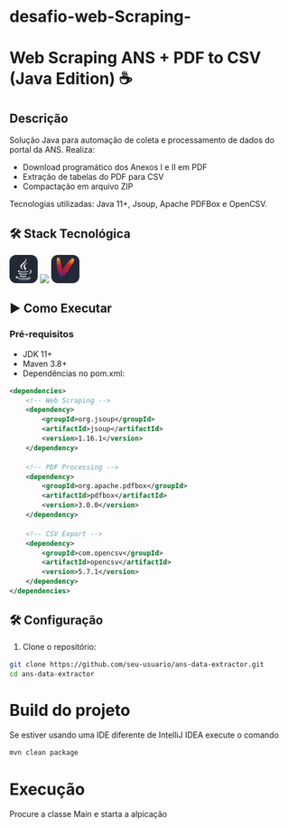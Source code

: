 # desafio-web-Scraping-

# Web Scraping ANS + PDF to CSV (Java Edition) ☕

## Descrição
Solução Java para automação de coleta e processamento de dados do portal da ANS. Realiza:
- Download programático dos Anexos I e II em PDF
- Extração de tabelas do PDF para CSV
- Compactação em arquivo ZIP

Tecnologias utilizadas: Java 11+, Jsoup, Apache PDFBox e OpenCSV.

## 🛠️ Stack Tecnológica
<img src="https://github.com/tandpfun/skill-icons/blob/main/icons/Java-Dark.svg" width="50px"> <img src="https://storage.semalt.com/uploads/articles/e179d86b4554d4c5b238f86bcaf2f6342.png" width="50px">  <img src="https://github.com/tandpfun/skill-icons/blob/main/icons/Maven-Dark.svg" width="50px">

## ▶️ Como Executar

### Pré-requisitos
- JDK 11+
- Maven 3.8+
- Dependências no pom.xml:
```xml
<dependencies>
    <!-- Web Scraping -->
    <dependency>
        <groupId>org.jsoup</groupId>
        <artifactId>jsoup</artifactId>
        <version>1.16.1</version>
    </dependency>
    
    <!-- PDF Processing -->
    <dependency>
        <groupId>org.apache.pdfbox</groupId>
        <artifactId>pdfbox</artifactId>
        <version>3.0.0</version>
    </dependency>
    
    <!-- CSV Export -->
    <dependency>
        <groupId>com.opencsv</groupId>
        <artifactId>opencsv</artifactId>
        <version>5.7.1</version>
    </dependency>
</dependencies> 
```


## 🛠️ Configuração

1. Clone o repositório:
```bash
git clone https://github.com/seu-usuario/ans-data-extractor.git
cd ans-data-extractor
```

# Build do projeto
Se estiver usando uma IDE diferente de IntelliJ IDEA execute o comando 
```bash
mvn clean package
```
# Execução
Procure a classe Main e starta a alpicação
